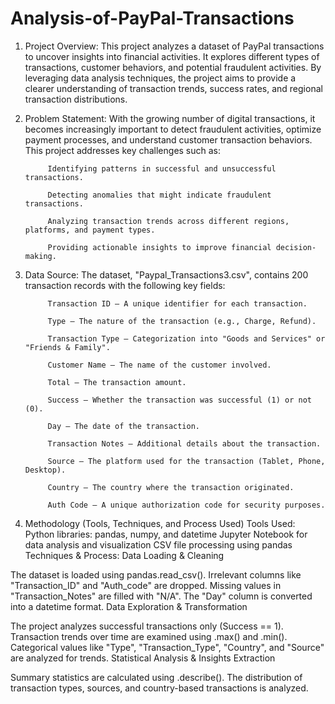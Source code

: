 # Analysis-of-PayPal-Transactions
1. Project Overview:
This project analyzes a dataset of PayPal transactions to uncover insights into financial activities. It explores different types of transactions, customer behaviors, and potential fraudulent activities. By leveraging data analysis techniques, the project aims to provide a clearer understanding of transaction trends, success rates, and regional transaction distributions.

2. Problem Statement:
With the growing number of digital transactions, it becomes increasingly important to detect fraudulent activities, optimize payment processes, and understand customer transaction behaviors. This project addresses key challenges such as:

            Identifying patterns in successful and unsuccessful transactions.
            
            Detecting anomalies that might indicate fraudulent transactions.
            
            Analyzing transaction trends across different regions, platforms, and payment types.
            
            Providing actionable insights to improve financial decision-making.

3. Data Source:
The dataset, "Paypal_Transactions3.csv", contains 200 transaction records with the following key fields:
        
            Transaction ID – A unique identifier for each transaction.
            
            Type – The nature of the transaction (e.g., Charge, Refund).
            
            Transaction Type – Categorization into "Goods and Services" or "Friends & Family".
            
            Customer Name – The name of the customer involved.
            
            Total – The transaction amount.
            
            Success – Whether the transaction was successful (1) or not (0).
            
            Day – The date of the transaction.
            
            Transaction Notes – Additional details about the transaction.
            
            Source – The platform used for the transaction (Tablet, Phone, Desktop).
            
            Country – The country where the transaction originated.
            
            Auth Code – A unique authorization code for security purposes.
            
4. Methodology (Tools, Techniques, and Process Used)
Tools Used:
Python libraries: pandas, numpy, and datetime
Jupyter Notebook for data analysis and visualization
CSV file processing using pandas
Techniques & Process:
Data Loading & Cleaning

The dataset is loaded using pandas.read_csv().
Irrelevant columns like "Transaction_ID" and "Auth_code" are dropped.
Missing values in "Transaction_Notes" are filled with "N/A".
The "Day" column is converted into a datetime format.
Data Exploration & Transformation

The project analyzes successful transactions only (Success == 1).
Transaction trends over time are examined using .max() and .min().
Categorical values like "Type", "Transaction_Type", "Country", and "Source" are analyzed for trends.
Statistical Analysis & Insights Extraction

Summary statistics are calculated using .describe().
The distribution of transaction types, sources, and country-based transactions is analyzed.




















